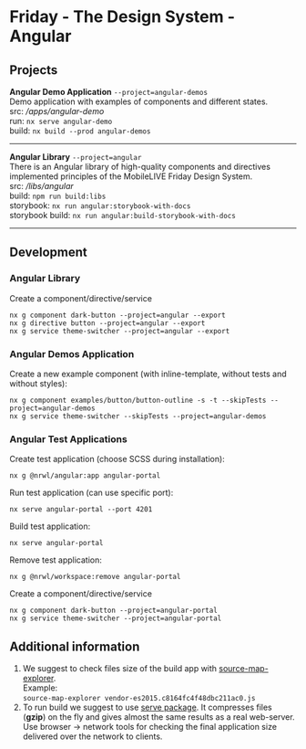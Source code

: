 
# Friday - The Design System - Angular
  
## Projects

**Angular Demo Application** ```--project=angular-demos```  
Demo application with examples of components and different states.<br/>
src: */apps/angular-demo*<br/>
run: ```nx serve angular-demo```<br/>
build: ```nx build --prod angular-demos```<br/>
<hr>

**Angular Library** ```--project=angular```  
There is an Angular library of high-quality components and directives implemented principles of the MobileLIVE Friday Design System.  <br/>
src:  */libs/angular*  <br/>
build: ```npm run build:libs```  <br/>
storybook: ```nx run angular:storybook-with-docs```  <br/>
storybook build: ```nx run angular:build-storybook-with-docs```  <br/>
<hr>  
    
## Development 
### Angular Library
Create a component/directive/service
```   
nx g component dark-button --project=angular --export  
nx g directive button --project=angular --export  
nx g service theme-switcher --project=angular --export  
```
### Angular Demos Application
Create a new example component (with inline-template, without tests and without styles):
```   
nx g component examples/button/button-outline -s -t --skipTests --project=angular-demos
nx g service theme-switcher --skipTests --project=angular-demos  
```
### Angular Test Applications
Create test application (choose SCSS during installation):<br/>
```
nx g @nrwl/angular:app angular-portal
```

Run test application (can use specific port):<br/>
```
nx serve angular-portal --port 4201
```

Build test application:<br/>
```
nx serve angular-portal
```

Remove test application:<br/>
```
nx g @nrwl/workspace:remove angular-portal
```

Create a component/directive/service
```   
nx g component dark-button --project=angular-portal 
nx g service theme-switcher --project=angular-portal  
```

## Additional information

1. We suggest to check files size of the build app with [source-map-explorer](https://www.npmjs.com/package/source-map-explorer). <br/>
Example:<br/>
```source-map-explorer vendor-es2015.c8164fc4f48dbc211ac0.js```
2. To run build we suggest to use [serve package](https://www.npmjs.com/package/serve). 
It compresses files (**gzip**) on the fly and gives almost the same results as a real web-server.
Use browser -> network tools for checking the final application size delivered over the network to clients.
